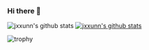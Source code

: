 ### Hi there 👋

<!--
**Jxxunnn/jxxunnn** is a ✨ _special_ ✨ repository because its `README.md` (this file) appears on your GitHub profile.

Here are some ideas to get you started:

- 🔭 I’m currently working on ...
- 🌱 I’m currently learning ...
- 👯 I’m looking to collaborate on ...
- 🤔 I’m looking for help with ...
- 💬 Ask me about ...
- 📫 How to reach me: ...
- 😄 Pronouns: ...
- ⚡ Fun fact: ...
-->

![jxxunn's github stats](https://github-readme-stats.vercel.app/api?username=jxxunnn&show_icons=true)
[![jxxunn's github stats](https://github-readme-stats.vercel.app/api/top-langs/?username=jxxunnn&show_icons=true&hide_border=true&title_color=004386&icon_color=004386&layout=compact)](https://github.com/jxxunnn)

![trophy](https://github-profile-trophy.vercel.app/?username=jxxunnn)
